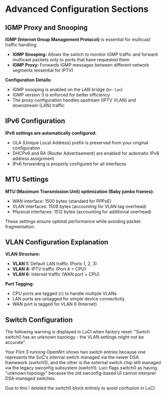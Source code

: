 # Advanced Configuration Sections

## IGMP Proxy and Snooping

**IGMP (Internet Group Management Protocol)** is essential for multicast traffic handling:

- **IGMP Snooping:** Allows the switch to monitor IGMP traffic and forward multicast packets only to ports that have requested them
- **IGMP Proxy:** Forwards IGMP messages between different network segments (essential for IPTV)

**Configuration Details:**
- IGMP snooping is enabled on the LAN bridge (`br-lan`)
- IGMP version 3 is enforced for better efficiency
- The proxy configuration handles upstream (IPTV VLAN) and downstream (LAN) traffic

## IPv6 Configuration

**IPv6 settings are automatically configured:**
- ULA (Unique Local Address) prefix is preserved from your original configuration
- DHCPv6 and RA (Router Advertisement) are enabled for automatic IPv6 address assignment
- IPv6 forwarding is properly configured for all interfaces

## MTU Settings

**MTU (Maximum Transmission Unit) optimization (Baby jumbo frames):**
- WAN interface: 1500 bytes (standard for PPPoE)
- VLAN interfaces: 1508 bytes (accounting for VLAN tag overhead)
- Physical interfaces: 1512 bytes (accounting for additional overhead)

These settings ensure optimal performance while avoiding packet fragmentation.

## VLAN Configuration Explanation

**VLAN Structure:**
- **VLAN 1:** Default LAN traffic (Ports 1, 2, 3)
- **VLAN 4:** IPTV traffic (Port 4 + CPU)
- **VLAN 6:** Internet traffic (WAN port + CPU)

**Port Tagging:**
- CPU ports are tagged (`t`) to handle multiple VLANs
- LAN ports are untagged for simple device connectivity
- WAN port is tagged for VLAN 6 (Internet)

## Switch Configuration

The following warning is displayed in LuCI when factory reset: "Switch switch0 has an unknown topology - the VLAN settings might not be accurate".

Your Flint 3 running OpenWrt shows two switch entries because one represents the SoC's internal switch managed via the newer DSA framework (switch0), and the other is the external switch chip still managed via the legacy swconfig subsystem (switch1). Luci flags switch0 as having "unknown topology" because the old swconfig-based UI cannot interpret DSA-managed switches.

Due to this I deleted the switch0 block entirely to avoid confusion in LuCI. 